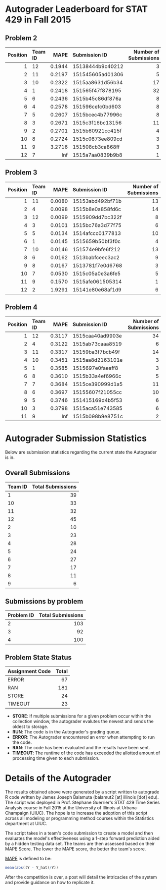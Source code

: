 Autograder Leaderboard for STAT 429 in Fall 2015
================================================

Problem 2
---------

|  Position| Team ID |    MAPE| Submission ID    |  Number of Submissions|
|---------:|:--------|-------:|:-----------------|----------------------:|
|         1| 12      |  0.1944| 15138444b9c40212 |                      3|
|         2| 11      |  0.2197| 151545605ad01306 |                      5|
|         3| 10      |  0.2322| 1515aa8631d56b34 |                     17|
|         4| 1       |  0.2418| 151565f47f878195 |                     32|
|         5| 6       |  0.2436| 1515b45c86df876a |                      8|
|         6| 4       |  0.2578| 151596cefc0bd603 |                      8|
|         7| 5       |  0.2607| 1515bcec4b77996c |                      8|
|         8| 3       |  0.2671| 1515c3f16bc13156 |                     11|
|         9| 2       |  0.2701| 1515b60921cc415f |                      4|
|        10| 8       |  0.2724| 1515c0873ee809cd |                      3|
|        11| 9       |  3.2716| 151508cb3ca868ff |                      3|
|        12| 7       |     Inf| 1515a7aa0839b9b8 |                      1|

Problem 3
---------

|  Position| Team ID |    MAPE| Submission ID    |  Number of Submissions|
|---------:|:--------|-------:|:-----------------|----------------------:|
|         1| 11      |  0.0080| 15153abd492bf71b |                     13|
|         2| 4       |  0.0098| 1515b8e0a858fd6c |                     14|
|         3| 12      |  0.0099| 1515909dd7bc322f |                      8|
|         4| 3       |  0.0101| 1515bc76a3d77f75 |                      6|
|         5| 5       |  0.0134| 1514afccc0177813 |                     10|
|         6| 1       |  0.0145| 1515659b50bf3f0c |                      4|
|         7| 10      |  0.0146| 151574e9bfe6f212 |                     13|
|         8| 6       |  0.0162| 1513babfceec3ac2 |                      9|
|         9| 8       |  0.0167| 1513781f7e0d6768 |                      3|
|        10| 7       |  0.0530| 1515c05a0e3a6fe5 |                      5|
|        11| 9       |  0.1570| 1515afe061505314 |                      1|
|        12| 2       |  1.9291| 15141e80e68af1d9 |                      6|

Problem 4
---------

|  Position| Team ID |    MAPE| Submission ID    |  Number of Submissions|
|---------:|:--------|-------:|:-----------------|----------------------:|
|         1| 12      |  0.3117| 1515caa40ad9903e |                     34|
|         2| 4       |  0.3122| 1515ab73caaa8519 |                      6|
|         3| 11      |  0.3317| 15159ba3f7bcb49f |                     14|
|         4| 10      |  0.3451| 1515aa8d2163101e |                      3|
|         5| 1       |  0.3585| 1515697e0faeaff8 |                      3|
|         6| 8       |  0.3610| 1515b33a4ef6966c |                      5|
|         7| 7       |  0.3684| 1515ce390999d1a5 |                     11|
|         8| 6       |  0.3697| 15155607f21055cc |                     10|
|         9| 5       |  0.3746| 151415169d4b5f53 |                      6|
|        10| 3       |  0.3798| 1515aca51e743585 |                      6|
|        11| 9       |     Inf| 1515b098b9e8751c |                      2|

Autograder Submission Statistics
================================

Below are submission statistics regarding the current state the Autograder is in.

Overall Submissions
-------------------

| Team ID |  Total Submissions|
|:--------|------------------:|
| 1       |                 39|
| 10      |                 33|
| 11      |                 32|
| 12      |                 45|
| 2       |                 10|
| 3       |                 23|
| 4       |                 28|
| 5       |                 24|
| 6       |                 27|
| 7       |                 17|
| 8       |                 11|
| 9       |                  6|

Submissions by problem
----------------------

| Problem ID |  Total Submissions|
|:-----------|------------------:|
| 2          |                103|
| 3          |                 92|
| 4          |                100|

Problem State Status
--------------------

| Assignment Code |  Total|
|:----------------|------:|
| ERROR           |     67|
| RAN             |    181|
| STORE           |     24|
| TIMEOUT         |     23|

-   **STORE**: If multiple submissions for a given problem occur within the collection window, the autograder evalutes the newest and sends the oldest to storage.
-   **RUN**: The code is in the Autograder's grading queue.
-   **ERROR**: The Autograder encountered an error when attempting to run the code.
-   **RAN**: The code has been evaluated and the results have been sent.
-   **TIMEOUT**: The runtime of the code has exceeded the allotted amount of processing time given to each submission.

Details of the Autograder
=========================

The results obtained above were generated by a script written to autograde R code written by James Joseph Balamuta (balamut2 [at] illinois [dot] edu). The script was deployed in Prof. Stephane Guerrier's STAT 429 Time Series Analysis course in Fall 2015 at the University of Illinois at Urbana-Champaign (UIUC). The hope is to increase the adoption of this script across all modeling or programming method courses within the Statistics department at UIUC.

The script takes in a team's code submission to create a model and then evaluates the model's effectiveness using a 1-step forward prediction aided by a hidden testing data set. The teams are then assessed based on their MAPE Score. The lower the MAPE score, the better the team's score.

[MAPE](https://en.wikipedia.org/wiki/Mean_absolute_percentage_error) is defined to be:

``` r
mean(abs((Y - Y_hat)/Y))
```

After the competition is over, a post will detail the intricacies of the system and provide guidance on how to replicate it.
